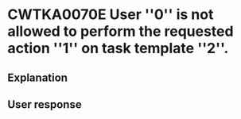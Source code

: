 # CWTKA0070E User ''0'' is not allowed to perform the requested action ''1'' on task template ''2''.

## Explanation

## User response